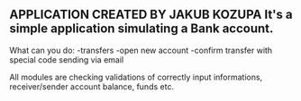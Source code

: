 APPLICATION CREATED BY JAKUB KOZUPA
It's a simple application simulating a Bank account.
----------------------------------------------------
What can you do:
-transfers
-open new account
-confirm transfer with special code sending via email

All modules are checking validations of correctly input informations, receiver/sender account balance, funds etc.
